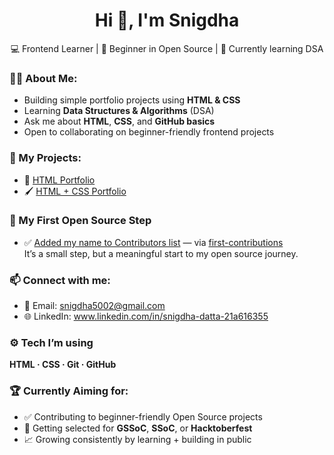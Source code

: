 <h1 align="center">Hi 👋, I'm Snigdha</h1>
<p align="center">💻 Frontend Learner | 🌱 Beginner in Open Source | 🚀 Currently learning DSA</p>

### 👩‍💻 About Me:
- Building simple portfolio projects using **HTML & CSS**  
- Learning **Data Structures & Algorithms** (DSA)
- Ask me about **HTML**, **CSS**, and **GitHub basics**
- Open to collaborating on beginner-friendly frontend projects
  
### 📌 My Projects:
- 🎨 [HTML Portfolio](https://github.com/snigdha1284/html-portfolio)
- 🖌️ [HTML + CSS Portfolio](https://github.com/snigdha1284/html-css-portfolio)

### 🎉 My First Open Source Step
- ✅ [Added my name to Contributors list](https://github.com/snigdha1284/first-contributions/pull/1) — via [first-contributions](https://github.com/firstcontributions/first-contributions)  
It’s a small step, but a meaningful start to my open source journey.

### 📫 Connect with me:
- 📧 Email: snigdha5002@gmail.com
- 🌐 LinkedIn: www.linkedin.com/in/snigdha-datta-21a616355

### ⚙️ Tech I’m using
**HTML · CSS · Git · GitHub**

### 🏆 Currently Aiming for:
- ✅ Contributing to beginner-friendly Open Source projects
- 🎯 Getting selected for **GSSoC**, **SSoC**, or **Hacktoberfest**
- 📈 Growing consistently by learning + building in public
